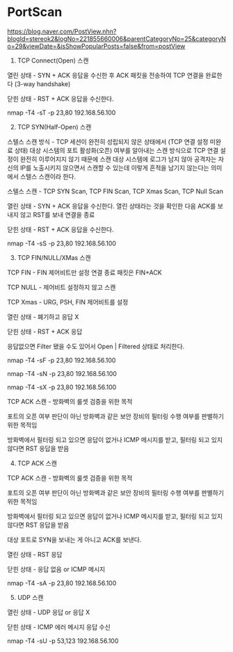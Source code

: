 # PortScan

https://blog.naver.com/PostView.nhn?blogId=stereok2&logNo=221855660006&parentCategoryNo=25&categoryNo=29&viewDate=&isShowPopularPosts=false&from=postView


1. TCP Connect(Open) 스캔

열린 상태 - SYN + ACK 응답을 수신한 후 ACK 패킷을 전송하여 TCP 연결을 완료한다 (3-way handshake)

닫힌 상태 - RST + ACK 응답을 수신한다.

nmap -T4 -sT -p 23,80 192.168.56.100 

2. TCP SYN(Half-Open) 스캔

스텔스 스캔 방식 - TCP 세션이 완전히 성립되지 않은 상태에서 (TCP 연결 설정 미완료 상태) 대상 시스템의 포트 활성화(오픈) 여부를 알아내는 스캔 방식으로 TCP 연결 설정이 완전히 이루어지지 않기 때문에 스캔 대상 시스템에 로그가 남지 않아 공격자는 자신의 IP를 노출시키지 않으면서 스캔할 수 있는데 이렇게 흔적을 남기지 않는다는 의미에서 스텔스 스캔이라 한다.

스텔스 스캔 - TCP SYN Scan, TCP FIN Scan, TCP Xmas Scan, TCP Null Scan

열린 상태 - SYN + ACK 응답을 수신한다. 열린 상태라는 것을 확인한 다음 ACK를 보내지 않고 RST를 보내 연결을 종료

닫힌 상태 - RST + ACK 응답을 수신한다.

nmap -T4 -sS -p 23,80 192.168.56.100

3. TCP FIN/NULL/XMas 스캔

TCP FIN - FIN 제어비트만 설정 연결 종료 패킷은 FIN+ACK

TCP NULL - 제어비트 설정하지 않고 스캔

TCP Xmas - URG, PSH, FIN 제어비트를 설정

열린 상태 - 폐기하고 응답 X

닫힌 상태 - RST + ACK 응답

응답없으면 Filter 됐을 수도 있어서 Open | Filtered 상태로 처리한다.

nmap -T4 -sF -p 23,80 192.168.56.100

nmap -T4 -sN -p 23,80 192.168.56.100

nmap -T4 -sX -p 23,80 192.168.56.100

TCP ACK 스캔 - 방화벽의 룰셋 검증을 위한 목적

포트의 오픈 여부 판단이 아닌 방화벽과 같은 보안 장비의 필터링 수행 여부를 판별하기 위한 목적임

방화벽에서 필터링 되고 있으면 응답이 없거나 ICMP 메시지를 받고, 필터링 되고 있지 않다면 RST 응답을 받음


4. TCP ACK 스캔

TCP ACK 스캔 - 방화벽의 룰셋 검증을 위한 목적

포트의 오픈 여부 판단이 아닌 방화벽과 같은 보안 장비의 필터링 수행 여부를 판별하기 위한 목적임

방화벽에서 필터링 되고 있으면 응답이 없거나 ICMP 메시지를 받고, 필터링 되고 있지 않다면 RST 응답을 받음

대상 포트로 SYN을 보내는 게 아니고 ACK를 보낸다.

열린 상태 - RST 응답

닫힌 상태 - 응답 없음 or ICMP 메시지

nmap -T4 -sA -p 23,80 192.168.56.100

5. UDP 스캔

열린 상태 - UDP 응답 or 응답 X

닫힌 상태 - ICMP 에러 메시지 응답 수신

nmap -T4 -sU -p 53,123 192.168.56.100

